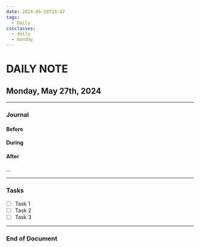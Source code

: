 ```yaml
---
date: 2024-05-28T23:47
tags:
  - Daily
cssclasses:
  - daily
  - monday
---
```

# DAILY NOTE
## Monday, May 27th, 2024
***
### Journal
#### Before


#### During


#### After


...
***
### Tasks
- [ ] Task 1
- [ ] Task 2
- [ ] Task 3

***
### End of Document